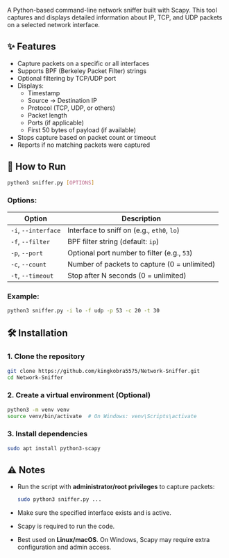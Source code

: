 A Python-based command-line network sniffer built with Scapy. This tool captures and displays detailed information about IP, TCP, and UDP packets on a selected network interface.

## ✨ Features

- Capture packets on a specific or all interfaces
- Supports BPF (Berkeley Packet Filter) strings
- Optional filtering by TCP/UDP port
- Displays:
  - Timestamp
  - Source → Destination IP
  - Protocol (TCP, UDP, or others)
  - Packet length
  - Ports (if applicable)
  - First 50 bytes of payload (if available)
- Stops capture based on packet count or timeout
- Reports if no matching packets were captured

## 🚀 How to Run

```bash
python3 sniffer.py [OPTIONS]
````

### Options:

| Option              | Description                                  |
| ------------------- | -------------------------------------------- |
| `-i`, `--interface` | Interface to sniff on (e.g., `eth0`, `lo`)   |
| `-f`, `--filter`    | BPF filter string (default: `ip`)            |
| `-p`, `--port`      | Optional port number to filter (e.g., `53`)  |
| `-c`, `--count`     | Number of packets to capture (0 = unlimited) |
| `-t`, `--timeout`   | Stop after N seconds (0 = unlimited)         |

### Example:

```bash
python3 sniffer.py -i lo -f udp -p 53 -c 20 -t 30
```

## 🛠 Installation

### 1. Clone the repository

```bash
git clone https://github.com/kingkobra5575/Network-Sniffer.git
cd Network-Sniffer
```

### 2. Create a virtual environment (Optional)

```bash
python3 -m venv venv
source venv/bin/activate  # On Windows: venv\Scripts\activate
```

### 3. Install dependencies

```bash
sudo apt install python3-scapy
```

## ⚠️ Notes

* Run the script with **administrator/root privileges** to capture packets:

  ```bash
  sudo python3 sniffer.py ...
  ```
* Make sure the specified interface exists and is active.
* Scapy is required to run the code.
* Best used on **Linux/macOS**. On Windows, Scapy may require extra configuration and admin access.
